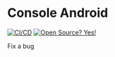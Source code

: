 # Console Android

[![CI/CD](https://github.com/openremote/console-android/workflows/CI/CD/badge.svg)](https://github.com/openremote/console-android/actions?query=workflow%3ACI%2FCD+branch%3Amain)
[![Open Source? Yes!](https://badgen.net/badge/Open%20Source%20%3F/Yes%21/blue?icon=github)](https://github.com/Naereen/badges/)

Fix a bug
